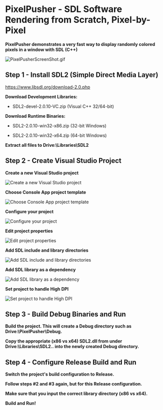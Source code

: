 # PixelPusher - SDL Software Rendering from Scratch, Pixel-by-Pixel

**PixelPusher demonstrates a very fast way to display randomly colored pixels in a window with SDL (C++)**

![PixelPusherScreenShot.gif](https://doomreboot.github.io/PixelPusherScreenShot.gif)

## Step 1 - Install SDL2 (Simple Direct Media Layer)

https://www.libsdl.org/download-2.0.php

**Download Development Libraries:**

  * SDL2-devel-2.0.10-VC.zip (Visual C++ 32/64-bit)
  
**Download Runtime Binaries:**

  * SDL2-2.0.10-win32-x86.zip (32-bit Windows)
  
  * SDL2-2.0.10-win32-x64.zip (64-bit Windows)
  
**Extract all files to Drive:\Libraries\SDL2**


## Step 2 - Create Visual Studio Project

**Create a new Visual Studio project**

![Create a new Visual Studio project](https://doomreboot.github.io/PixelPush_001.png)

**Choose Console App project template**

![Choose Console App project template](https://doomreboot.github.io/PixelPush_002.png)

**Configure your project**

![Configure your project](https://doomreboot.github.io/PixelPush_003.png)

**Edit project properties**

![Edit project properties](https://doomreboot.github.io/PixelPush_004.png)

**Add SDL include and library directories**

![Add SDL include and library directories](https://doomreboot.github.io/PixelPush_005.png)

**Add SDL library as a dependency**

![Add SDL library as a dependency](https://doomreboot.github.io/PixelPush_007.png)

**Set project to handle High DPI**

![Set project to handle High DPI](https://doomreboot.github.io/PixelPush_008.png)


## Step 3 - Build Debug Binaries and Run

**Build the project.  This will create a Debug directory such as Drive:\PixelPusher\Debug.**

**Copy the appropriate (x86 vs x64) SDL2.dll from under Drive:\Libraries\SDL2\.. into the newly created Debug directory.**


## Step 4 - Configure Release Build and Run

**Switch the project's build configuration to Release.** 

**Follow steps #2 and #3 again, but for this Release configuration.**

**Make sure that you input the correct library directory (x86 vs x64).**

**Build and Run!** 

